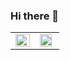 ### Hi there 👋

<!--
**paulovictorBraw/paulovictorBraw** is a ✨ _special_ ✨ repository because its `README.md` (this file) appears on your GitHub profile.

Here are some ideas to get you started:

- 🔭 I’m currently working on ...
- 🌱 I’m currently learning ...
- 👯 I’m looking to collaborate on ...
- 🤔 I’m looking for help with ...
- 💬 Ask me about ...
- 📫 How to reach me: ...
- 😄 Pronouns: ...
- ⚡ Fun fact: ...
-->

<table>
<tr>
     <td><img width="100%" align="left" src="https://github-readme-stats.vercel.app/api?username=paulovictorBraw&show_icons=true&theme=nightowl" /></td>
     <td><img width="90%" align="left" src="https://github-readme-stats.vercel.app/api/top-langs/?username=paulovictorBraw&show_icons=true&layout=compact&theme=nightowl" /></td>
  </tr>  
</table>
